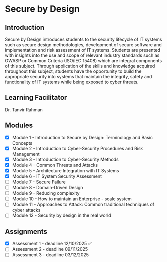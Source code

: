# Secure by Design

## Introduction
Secure by Design introduces students to the security lifecycle of IT systems such as secure design methodologies, development of secure software and implementation and risk assessment of IT systems. Students are presented with insights into the use and scope of relevant industry standards such as OWASP or Common Criteria (ISO/IEC 15408) which are integral components of this subject. Through application of the skills and knowledge acquired throughout this subject, students have the opportunity to build the appropriate security into systems that maintain the integrity, safety and functionality of IT systems while being exposed to cyber threats.

## Learning Facilitator
Dr. Tanvir Rahman

## Modules
- [X] Module 1 - Introduction to Secure by Design: Terminology and Basic Concepts
- [X] Module 2 - Introduction to Cyber-Security Procedures and Risk Management
- [X] Module 3 - Introduction to Cyber-Security Methods
- [X] Module 4 - Common Threats and Attacks
- [X] Module 5 - Architecture Integration with IT Systems
- [X] Module 6 - IT System Security Assessment
- [ ] Module 7 - Secure Failure
- [ ] Module 8 - Domain-Driven Design
- [ ] Module 9 - Reducing complexity
- [ ] Module 10 - How to maintain an Enterprise - scale system
- [ ] Module 11 - Approaches to Attack: Common traditional techniques of cyber attacks
- [ ] Module 12 - Security by design in the real world

## Assignments
- [X] Assessment 1 - deadline 12/10/2025 ✅
- [ ] Assessment 2 - deadline 09/11/2025
- [ ] Assessment 3 - deadline 03/12/2025